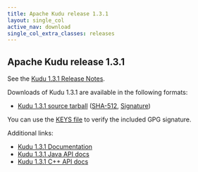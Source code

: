 ```yaml
---
title: Apache Kudu release 1.3.1
layout: single_col
active_nav: download
single_col_extra_classes: releases
---
```


<!--

Licensed to the Apache Software Foundation (ASF) under one
or more contributor license agreements.  See the NOTICE file
distributed with this work for additional information
regarding copyright ownership.  The ASF licenses this file
to you under the Apache License, Version 2.0 (the
"License"); you may not use this file except in compliance
with the License.  You may obtain a copy of the License at

  http://www.apache.org/licenses/LICENSE-2.0

Unless required by applicable law or agreed to in writing,
software distributed under the License is distributed on an
"AS IS" BASIS, WITHOUT WARRANTIES OR CONDITIONS OF ANY
KIND, either express or implied.  See the License for the
specific language governing permissions and limitations
under the License.

-->

## Apache Kudu release 1.3.1

See the [Kudu 1.3.1 Release Notes](docs/release_notes.html).

Downloads of Kudu 1.3.1 are available in the following formats:

* [Kudu 1.3.1 source tarball](https://archive.apache.org/dist/kudu/1.3.1/apache-kudu-1.3.1.tar.gz)
  ([SHA-512](https://archive.apache.org/dist/kudu/1.3.1/apache-kudu-1.3.1.tar.gz.sha512),
  [Signature](https://archive.apache.org/dist/kudu/1.3.1/apache-kudu-1.3.1.tar.gz.asc))

You can use the [KEYS file](https://www.apache.org/dist/kudu/KEYS) to verify the included GPG signature.

Additional links:

* [Kudu 1.3.1 Documentation](docs/)
* [Kudu 1.3.1 Java API docs](apidocs/)
* [Kudu 1.3.1 C++ API docs](cpp-client-api/)
